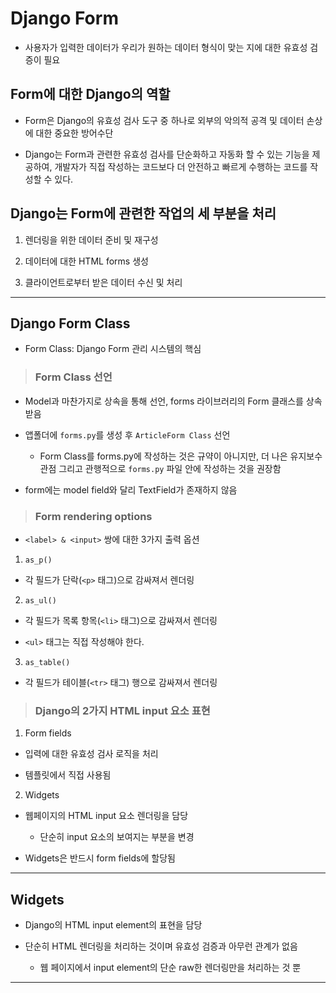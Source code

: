 # Django Form

- 사용자가 입력한 데이터가 우리가 원하는 데이터 형식이 맞는 지에 대한 유효성 검증이 필요

## Form에 대한 Django의 역할

- Form은 Django의 유효성 검사 도구 중 하나로 외부의 악의적 공격 및 데이터 손상에 대한 중요한 방어수단

- Django는 Form과 관련한 유효성 검사를 단순화하고 자동화 할 수 있는 기능을 제공하여, 개발자가 직접 작성하는 코드보다 더 안전하고 빠르게 수행하는 코드를 작성할 수 있다.

## Django는 Form에 관련한 작업의 세 부분을 처리

1. 렌더링을 위한 데이터 준비 및 재구성

2. 데이터에 대한 HTML forms 생성

3. 클라이언트로부터 받은 데이터 수신 및 처리

---

## Django Form Class

- Form Class: Django Form 관리 시스템의 핵심

> ### Form Class 선언

- Model과 마찬가지로 상속을 통해 선언, forms 라이브러리의 Form 클래스를 상속받음

- 앱폴더에 `forms.py`를 생성 후 `ArticleForm Class` 선언

  - Form Class를 forms.py에 작성하는 것은 규약이 아니지만, 더 나은 유지보수 관점 그리고 관행적으로 `forms.py` 파일 안에 작성하는 것을 권장함

- form에는 model field와 달리 TextField가 존재하지 않음

> ### Form rendering options

- `<label> & <input>` 쌍에 대한 3가지 출력 옵션

1. `as_p()`

  - 각 필드가 단락(`<p>` 태그)으로 감싸져서 렌더링
  
2. `as_ul()`

  - 각 필드가 목록 항목(`<li>` 태그)으로 감싸져서 렌더링

  - `<ul>` 태그는 직접 작성해야 한다.

3. `as_table()`

  - 각 필드가 테이블(`<tr>` 태그) 행으로 감싸져서 렌더링

> ### Django의 2가지 HTML input 요소 표현

1. Form fields

  - 입력에 대한 유효성 검사 로직을 처리

  - 템플릿에서 직접 사용됨

2. Widgets

  - 웹페이지의 HTML input 요소 렌더링을 담당

    - 단순히 input 요소의 보여지는 부분을 변경

  - Widgets은 반드시 form fields에 할당됨

---

## Widgets

- Django의 HTML input element의 표현을 담당

- 단순히 HTML 렌더링을 처리하는 것이며 유효성 검증과 아무런 관계가 없음

  - 웹 페이지에서 input element의 단순 raw한 렌더링만을 처리하는 것 뿐

---

